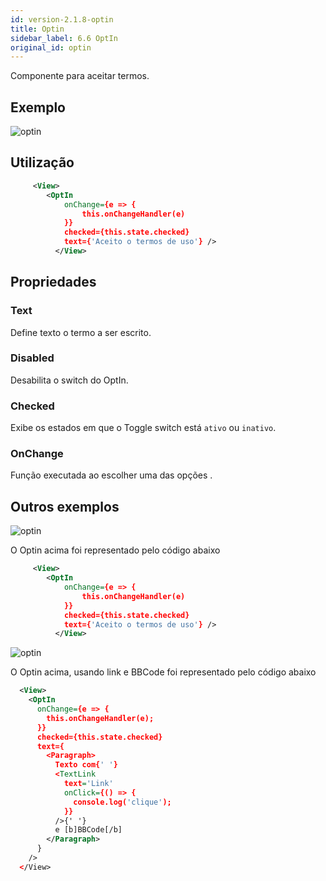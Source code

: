 ```yaml
---
id: version-2.1.8-optin
title: Optin
sidebar_label: 6.6 OptIn
original_id: optin
---
```


Componente para aceitar termos.

## Exemplo

![optin](assets/images_components/v2.0.0/optin.png)

## Utilização

```xml
     <View>
        <OptIn
            onChange={e => {
                this.onChangeHandler(e)
            }}
            checked={this.state.checked}
            text={'Aceito o termos de uso'} />
          </View>

```

## Propriedades

### Text

Define texto o termo a ser escrito. <br>

### Disabled

Desabilita o switch do OptIn.<br>

### Checked

Exibe os estados em que o Toggle switch está `ativo` ou `inativo`.

### OnChange

Função executada ao escolher uma das opções .

## Outros exemplos

![optin](assets/images_components/v2.0.0/optin2.png)

O Optin acima foi representado pelo código abaixo

```xml
     <View>
        <OptIn
            onChange={e => {
                this.onChangeHandler(e)
            }}
            checked={this.state.checked}
            text={'Aceito o termos de uso'} />
          </View>

```

![optin](assets/images_components/v2.0.0/optin-link.jpg)

O Optin acima, usando link e BBCode foi representado pelo código abaixo

```xml
  <View>
    <OptIn
      onChange={e => {
        this.onChangeHandler(e);
      }}
      checked={this.state.checked}
      text={
        <Paragraph>
          Texto com{' '}
          <TextLink
            text='Link'
            onClick={() => {
              console.log('clique');
            }}
          />{' '}
          e [b]BBCode[/b]
        </Paragraph>
      }
    />
  </View>

```
